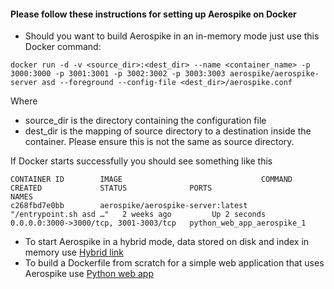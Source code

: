 #### Please follow these instructions for setting up Aerospike on Docker

* Should you want to build Aerospike in an in-memory mode just use this Docker command:
  
```
docker run -d -v <source_dir>:<dest_dir> --name <container_name> -p 3000:3000 -p 3001:3001 -p 3002:3002 -p 3003:3003 aerospike/aerospike-server asd --foreground --config-file <dest_dir>/aerospike.conf
```
Where
* source_dir is the directory containing the configuration file
* dest_dir is the mapping of source directory to a destination inside the container. Please ensure this is not the same as source directory.

If Docker starts successfully you should see something like this

```
CONTAINER ID        IMAGE                               COMMAND                  CREATED             STATUS              PORTS                                   NAMES
c268fbd7e0bb        aerospike/aerospike-server:latest   "/entrypoint.sh asd …"   2 weeks ago         Up 2 seconds        0.0.0.0:3000->3000/tcp, 3001-3003/tcp   python_web_app_aerospike_1
```

* To start Aerospike in a hybrid mode, data stored on disk and index in memory use [Hybrid link](docker_aerospike_hybrid/README.md)
* To build a Dockerfile from scratch for a simple web application that uses Aerospike use [Python web app](python_web_app/README.md)
